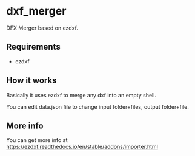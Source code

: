 # dxf_merger

DFX Merger based on ezdxf.

## Requirements

- ezdxf

## How it works

Basically it uses ezdxf to merge any dxf into an empty shell.

You can edit data.json file to change input folder+files, output folder+file.

## More info

You can get more info at https://ezdxf.readthedocs.io/en/stable/addons/importer.html

